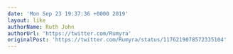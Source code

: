 ```yaml
---
date: 'Mon Sep 23 19:37:36 +0000 2019'
layout: like
authorName: Ruth John
authorUrl: 'https://twitter.com/Rumyra'
originalPost: 'https://twitter.com/Rumyra/status/1176219078572335104'
---
```


